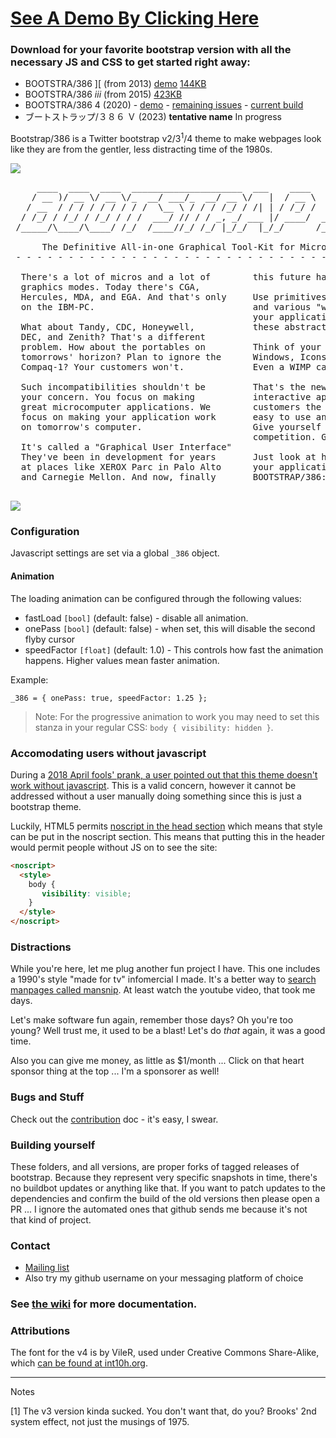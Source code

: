 # [See A Demo By Clicking Here](http://kristopolous.github.io/BOOTSTRA.386/)

### Download for your favorite bootstrap version with all the necessary JS and CSS to get started right away:

 * BOOTSTRA/386 ][ (from 2013) [demo](http://kristopolous.github.io/BOOTSTRA.386/) [144KB](https://github.com/kristopolous/BOOTSTRA.386/blob/master/bootstra.386-latest-v2.zip?raw=true)
 * BOOTSTRA/386 <i>iii</i> (from 2015) [423KB](https://github.com/kristopolous/BOOTSTRA.386/blob/master/shit-that-dont-work/bootstra.386-latest-v3.zip?raw=true)
 * BOOTSTRA/386 4 (2020) - [demo](http://kristopolous.github.io/BOOTSTRA.386/demo.html) - [remaining issues](https://github.com/kristopolous/BOOTSTRA.386/issues/85) - [current build](https://github.com/kristopolous/BOOTSTRA.386/blob/master/bootstra.386-latest-v4.zip?raw=true)
 * ブートストラップ/３８６ Ｖ (2023) **tentative name** In progress 

Bootstrap/386 is a Twitter bootstrap v2/3<sup>1</sup>/4 theme to make webpages look like they are from the gentler, less distracting time of the 1980s. 

<a href=http://i.imgur.com/chWpJfb.jpg><img src=http://i.imgur.com/chWpJfbl.jpg></a>
<pre>
     ____  ____  ____  _____________________  ___    ____        __   _____ ____  _____
    / __ )/ __ \/ __ \/_  __/ ___/_  __/ __ \/   |  / __ \     _/_/  |__  /( __ )/ ___/
   / __  / / / / / / / / /  \__ \ / / / /_/ / /| | / /_/ /   _/_/     /_ &lt;/ __  / __ \ 
  / /_/ / /_/ / /_/ / / /  ___/ // / / _, _/ ___ |/ ____/  _/_/     ___/ / /_/ / /_/ / 
 /_____/\____/\____/ /_/  /____//_/ /_/ |_/_/  |_/_/      /_/      /____/\____/\____/  

      The Definitive All-in-one Graphical Tool-Kit for Micros and Terminals.  
 - - - - - - - - - - - - - - - - - - - - - - - - - - - - - - - - - - - - - - - - - - 

  There's a lot of micros and a lot of        this future has arrived.
  graphics modes. Today there's CGA,          
  Hercules, MDA, and EGA. And that's only     Use primitives like buttons, "toolbars"
  on the IBM-PC.                              and various "widgets" that will control
                                              your application. We handle rendering
  What about Tandy, CDC, Honeywell,           these abstractions on screen for you.
  DEC, and Zenith? That's a different          
  problem. How about the portables on         Think of your software in terms of
  tomorrows' horizon? Plan to ignore the      Windows, Icons, Menus, and Pull-Downs.
  Compaq-1? Your customers won't.             Even a WIMP can do it (TM).
                                              
  Such incompatibilities shouldn't be         That's the new paradigm of full-screen
  your concern. You focus on making           interactive applications. Give your
  great microcomputer applications. We        customers the rich interface that are
  focus on making your application work       easy to use and also, easy to create.
  on tomorrow's computer.                     Give yourself that one-leg up on your
                                              competition. GUI is Good. GUI is God.
  It's called a "Graphical User Interface"    
  They've been in development for years       Just look at how beautiful
  at places like XEROX Parc in Palo Alto      your application can look with
  and Carnegie Mellon. And now, finally       BOOTSTRAP/386:

</pre>

<img src=http://i.imgur.com/CZKrANV.png>


### Configuration

Javascript settings are set via a global `_386` object.

#### Animation
The loading animation can be configured through the following values:

  * fastLoad `[bool]` (default: false) - disable all animation.
  * onePass `[bool]` (default: false) - when set, this will disable the second flyby cursor
  * speedFactor `[float]` (default: 1.0) - This controls how fast the animation happens. Higher values mean faster animation.

Example:

    _386 = { onePass: true, speedFactor: 1.25 };

> Note: For the progressive animation to work you may need to set this stanza in your regular CSS: `body { visibility: hidden }`.

### Accomodating users without javascript

During a [2018 April fools' prank, a user pointed out that this theme doesn't work without javascript](https://www.reddit.com/r/linux/comments/88lump/manjaro_websites_april_1st_prank_is_the_default/dwlz0rv/). This is a valid concern, however it cannot be addressed without a user manually doing something
since this is just a bootstrap theme.

Luckily, HTML5 permits [noscript in the head section](https://stackoverflow.com/questions/218162/embedding-extra-styles-with-noscript/1332058#1332058) which means that style can be put in the noscript section.  This means that putting this in the header would permit people without JS on to see the site:

```html
<noscript>
  <style>
    body { 
       visibility: visible; 
    }
  </style>
</noscript>
```

### Distractions

While you're here, let me plug another fun project I have. This one includes a 1990's style "made for tv" infomercial I made. It's a better way to [search manpages called mansnip](https://github.com/kristopolous/mansnip). At least watch the youtube video, that took me days.

Let's make software fun again, remember those days? Oh you're too young? Well trust me, it used to be a blast! Let's do *that* again, it was a good time.

Also you can give me money, as little as $1/month ... Click on that heart sponsor thing at the top ... I'm a sponsorer as well!

### Bugs and Stuff

Check out the [contribution](https://github.com/kristopolous/BOOTSTRA.386/blob/master/CONTRIBUTING.md) doc - it's easy, I swear.

### Building yourself

These folders, and all versions, are proper forks of tagged releases of bootstrap. Because they represent very specific snapshots in time, there's no buildbot updates or anything like that. If you want to patch updates to the dependencies and confirm the build of the old versions then please open a PR ... I ignore the automated ones that github sends me because it's not that kind of project.

### Contact

 * [Mailing list](https://groups.google.com/forum/#!forum/bootstra-386)
 * Also try my github username on your messaging platform of choice 

### See [the wiki](https://github.com/kristopolous/BOOTSTRA.386/wiki/) for more documentation.

### Attributions

The font for the v4 is by VileR, used under Creative Commons Share-Alike, which [can be found at int10h.org](https://int10h.org/oldschool-pc-fonts/fontlist/).

--- 
Notes

[1] The v3 version kinda sucked. You don't want that, do you? Brooks' 2nd system effect, not just the musings of 1975.
